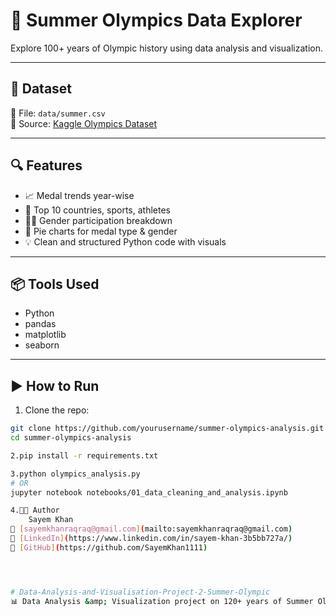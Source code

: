 # 🏅 Summer Olympics Data Explorer

Explore 100+ years of Olympic history using data analysis and visualization.

---

## 📂 Dataset

📁 File: `data/summer.csv`  
📌 Source: [Kaggle Olympics Dataset](https://www.kaggle.com/datasets/the-guardian/olympic-games)

---

## 🔍 Features

- 📈 Medal trends year-wise  
- 🥇 Top 10 countries, sports, athletes  
- 👩‍🦰 Gender participation breakdown  
- 🥧 Pie charts for medal type & gender  
- 💡 Clean and structured Python code with visuals  

---

## 📦 Tools Used

- Python  
- pandas  
- matplotlib  
- seaborn  

---

## ▶️ How to Run

1. Clone the repo:
```bash
git clone https://github.com/yourusername/summer-olympics-analysis.git
cd summer-olympics-analysis

2.pip install -r requirements.txt

3.python olympics_analysis.py
# OR
jupyter notebook notebooks/01_data_cleaning_and_analysis.ipynb

4.👨‍💻 Author
    Sayem Khan
📧 [sayemkhanraqraq@gmail.com](mailto:sayemkhanraqraq@gmail.com)  
🔗 [LinkedIn](https://www.linkedin.com/in/sayem-khan-3b5bb727a/)  
🐙 [GitHub](https://github.com/SayemKhan1111)




# Data-Analysis-and-Visualisation-Project-2-Summer-Olympic
📊 Data Analysis &amp; Visualization project on 120+ years of Summer Olympics history using Python, pandas, matplotlib, and seaborn. 🥇 Includes medal trends, top countries/athletes, gender distribution, and pie/bar/line charts. Great for data science portfolio.
